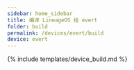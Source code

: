 ```yaml
---
sidebar: home_sidebar
title: 编译 LineageOS 给 evert
folder: build
permalink: /devices/evert/build
device: evert
---
```

{% include templates/device_build.md %}
